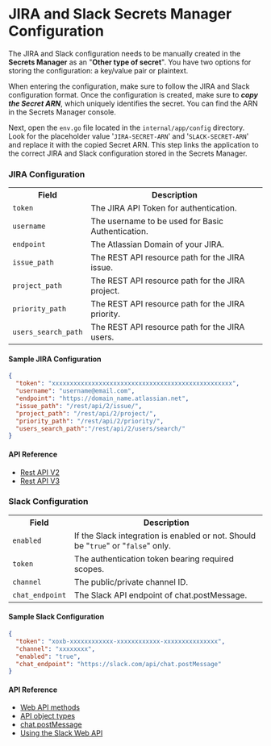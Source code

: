 # JIRA and Slack Secrets Manager Configuration

The JIRA and Slack configuration needs to be manually created in the **Secrets Manager** as an "**Other type of secret**". You have two options for storing the configuration: a key/value pair or plaintext.

When entering the configuration, make sure to follow the JIRA and Slack configuration format. Once the configuration is created, make sure to ***copy the Secret ARN***, which uniquely identifies the secret. You can find the ARN in the Secrets Manager console.

Next, open the `env.go` file located in the `internal/app/config` directory. Look for the placeholder value '`JIRA-SECRET-ARN`' and '`SLACK-SECRET-ARN`' and replace it with the copied Secret ARN. This step links the application to the correct JIRA and Slack configuration stored in the Secrets Manager.

### JIRA Configuration
<table>
  <tr>
    <th>Field</th>
    <th>Description</th>
  </tr>
  <tr>
    <td>
      <code>token</code>
    </td>
    <td>The JIRA API Token for authentication.</td>
  </tr>
  <tr>
    <td>
      <code>username</code>
    </td>
    <td>The username to be used for Basic Authentication.</td>
  </tr>
  <tr>
    <td>
      <code>endpoint</code>
    </td>
    <td>The Atlassian Domain of your JIRA.</td>
  </tr>
  <tr>
    <td>
      <code>issue_path</code>
    </td>
    <td>The REST API resource path for the JIRA issue.</td>
  </tr>
  <tr>
    <td>
      <code>project_path</code>
    </td>
    <td>The REST API resource path for the JIRA project.</td>
  </tr>
  <tr>
    <td>
      <code>priority_path</code>
    </td>
    <td>The REST API resource path for the JIRA priority.</td>
  </tr>
  <tr>
    <td>
      <code>users_search_path</code>
    </td>
    <td>The REST API resource path for the JIRA users.</td>
  </tr>
</table>

#### Sample JIRA Configuration
```json
{
  "token": "xxxxxxxxxxxxxxxxxxxxxxxxxxxxxxxxxxxxxxxxxxxxxxxxxx",
  "username": "username@email.com",
  "endpoint": "https://domain_name.atlassian.net",
  "issue_path": "/rest/api/2/issue/",
  "project_path": "/rest/api/2/project/",
  "priority_path": "/rest/api/2/priority/",
  "users_search_path":"/rest/api/2/users/search/"
}
```

#### API Reference
* [Rest API V2](https://developer.atlassian.com/cloud/jira/platform/rest/v2/intro/)
* [Rest API V3](https://developer.atlassian.com/cloud/jira/platform/rest/v3/intro/)

### Slack Configuration
<table>
  <tr>
    <th>Field</th>
    <th>Description</th>
  </tr>
  <tr>
    <td>
      <code>enabled</code>
    </td>
    <td>If the Slack integration is enabled or not. Should be "<code>true</code>" or "<code>false</code>" only.</td>
  </tr>
  <tr>
    <td>
      <code>token</code>
    </td>
    <td>The authentication token bearing required scopes.</td>
  </tr>
  <tr>
    <td>
      <code>channel</code>
    </td>
    <td>The public/private channel ID.</td>
  </tr>
  <tr>
    <td>
      <code>chat_endpoint</code>
    </td>
    <td>The Slack API endpoint of chat.postMessage.</td>
  </tr>
</table>

#### Sample Slack Configuration
```json
{
  "token": "xoxb-xxxxxxxxxxxx-xxxxxxxxxxxx-xxxxxxxxxxxxxxx",
  "channel": "xxxxxxxx",
  "enabled": "true",
  "chat_endpoint": "https://slack.com/api/chat.postMessage"
}
```

#### API Reference
* [Web API methods](https://api.slack.com/methods)
* [API object types](https://api.slack.com/types?ref=apis)
* [chat.postMessage](https://api.slack.com/methods/chat.postMessage)
* [Using the Slack Web API](https://api.slack.com/web#ssl)